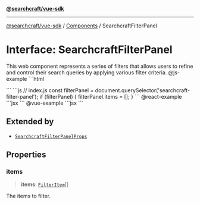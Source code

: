 [**@searchcraft/vue-sdk**](/reference/sdk/js-vue/README.md)

***

[@searchcraft/vue-sdk](/reference/sdk/js-vue/globals.md) / [Components](/reference/sdk/js-vue/namespaces/Components/README.md) / SearchcraftFilterPanel

# Interface: SearchcraftFilterPanel

This web component represents a series of filters that allows users to refine and control their search queries by applying various filter criteria.
@js-example ```html
<!-- index.html -->
<searchcraft-filter-panel />
```
```js
// index.js
const filterPanel = document.querySelector('searchcraft-filter-panel');
if (filterPanel) {
  filterPanel.items = [];
}
```
@react-example ```jsx
<SearchcraftFilterPanel items={[]} />
```
@vue-example ```jsx
<SearchcraftFilterPanel :items="[]" />
```

## Extended by

- [`SearchcraftFilterPanelProps`](/reference/sdk/js-vue/interfaces/SearchcraftFilterPanelProps.md)

## Properties

### items

> **items**: [`FilterItem`](/reference/sdk/js-vue/interfaces/FilterItem.md)[]

The items to filter.
